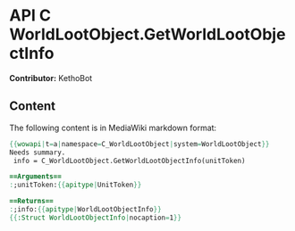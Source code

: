 # API C WorldLootObject.GetWorldLootObjectInfo

**Contributor:** KethoBot

## Content

The following content is in MediaWiki markdown format:

```mediawiki
{{wowapi|t=a|namespace=C_WorldLootObject|system=WorldLootObject}}
Needs summary.
 info = C_WorldLootObject.GetWorldLootObjectInfo(unitToken)

==Arguments==
:;unitToken:{{apitype|UnitToken}}

==Returns==
:;info:{{apitype|WorldLootObjectInfo}}
{{:Struct WorldLootObjectInfo|nocaption=1}}
```